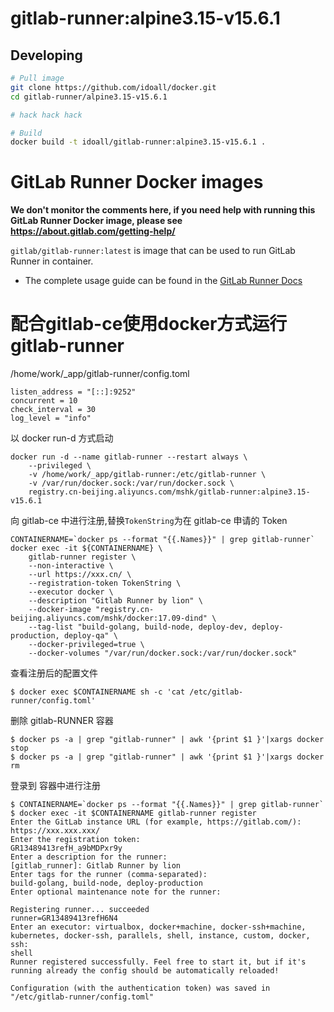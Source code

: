 gitlab-runner:alpine3.15-v15.6.1
=============

## Developing

```bash
# Pull image
git clone https://github.com/idoall/docker.git
cd gitlab-runner/alpine3.15-v15.6.1

# hack hack hack

# Build
docker build -t idoall/gitlab-runner:alpine3.15-v15.6.1 .

```


# GitLab Runner Docker images

**We don't monitor the comments here, if you need help with running this GitLab Runner Docker image, please see https://about.gitlab.com/getting-help/**

`gitlab/gitlab-runner:latest` is image that can be used to run GitLab Runner in container.

- The complete usage guide can be found in the [GitLab Runner Docs](https://docs.gitlab.com/runner/install/docker.html)



# 配合gitlab-ce使用docker方式运行gitlab-runner

/home/work/_app/gitlab-runner/config.toml
```
listen_address = "[::]:9252"
concurrent = 10
check_interval = 30
log_level = "info"
```

以 docker run-d 方式启动
```
docker run -d --name gitlab-runner --restart always \
    --privileged \
    -v /home/work/_app/gitlab-runner:/etc/gitlab-runner \
    -v /var/run/docker.sock:/var/run/docker.sock \
    registry.cn-beijing.aliyuncs.com/mshk/gitlab-runner:alpine3.15-v15.6.1
```

向 gitlab-ce 中进行注册,替换`TokenString`为在 gitlab-ce 申请的 Token
```
CONTAINERNAME=`docker ps --format "{{.Names}}" | grep gitlab-runner`
docker exec -it ${CONTAINERNAME} \
    gitlab-runner register \
    --non-interactive \
    --url https://xxx.cn/ \
    --registration-token TokenString \
    --executor docker \
    --description "Gitlab Runner by lion" \
    --docker-image "registry.cn-beijing.aliyuncs.com/mshk/docker:17.09-dind" \
    --tag-list "build-golang, build-node, deploy-dev, deploy-production, deploy-qa" \
    --docker-privileged=true \
    --docker-volumes "/var/run/docker.sock:/var/run/docker.sock"
```

查看注册后的配置文件
```
$ docker exec $CONTAINERNAME sh -c 'cat /etc/gitlab-runner/config.toml'
```

删除 gitlab-RUNNER 容器
```
$ docker ps -a | grep "gitlab-runner" | awk '{print $1 }'|xargs docker stop
$ docker ps -a | grep "gitlab-runner" | awk '{print $1 }'|xargs docker rm
```

登录到 容器中进行注册
```
$ CONTAINERNAME=`docker ps --format "{{.Names}}" | grep gitlab-runner`
$ docker exec -it $CONTAINERNAME gitlab-runner register
Enter the GitLab instance URL (for example, https://gitlab.com/):
https://xxx.xxx.xxx/
Enter the registration token:
GR13489413refH_a9bMDPxr9y
Enter a description for the runner:
[gitlab_runner]: Gitlab Runner by lion
Enter tags for the runner (comma-separated):
build-golang, build-node, deploy-production
Enter optional maintenance note for the runner:

Registering runner... succeeded                     runner=GR13489413refH6N4
Enter an executor: virtualbox, docker+machine, docker-ssh+machine, kubernetes, docker-ssh, parallels, shell, instance, custom, docker, ssh:
shell
Runner registered successfully. Feel free to start it, but if it's running already the config should be automatically reloaded!

Configuration (with the authentication token) was saved in "/etc/gitlab-runner/config.toml"
```